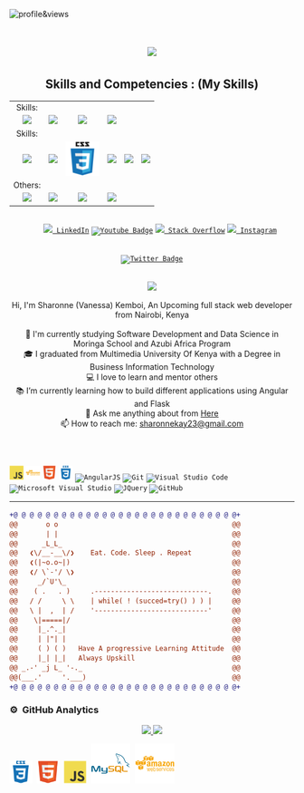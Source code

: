 <div id="header" align="center">
 
   <p align="left"> <img src="https://komarev.com/ghpvc/?username=sharonnekemboi&style=for-the-badge&label="" alt="profile&views"/></p>

<h1 align="center">
  <a href="https://git.io/typing-svg">
    <img src="https://readme-typing-svg.herokuapp.com/?lines=Hola!+👋;This+is+Sharonne+Kemboi....;Nice+to+meet+you!&center=true&size=30">
  </a>
</h1>
    
    
## Skills and Competencies : (My Skills)
<table>
<tr>
  <td align='center'>
        Skills:
    </td>
</tr>
<tr>
    <td align='center'>
        <img src="https://www.vectorlogo.zone/logos/python/python-ar21.svg">
    </td>
      <td align='center'>
        <img src="https://www.vectorlogo.zone/logos/microsoft_powerbi/microsoft_powerbi-ar21.svg">
    </td>
     <td align='center'>
        <img src="https://www.vectorlogo.zone/logos/amazon_aws/amazon_aws-ar21.svg">
    </td>
    <td align='center'>
        <img src="https://www.vectorlogo.zone/logos/git-scm/git-scm-ar21.svg">
    </td>
   

</tr>
<tr>
   <td align='center'>
        Skills:
    </td>
</tr>
<tr>
    <td align='center'>
        <img src="https://www.vectorlogo.zone/logos/w3_html5/w3_html5-ar21.svg">
    </td>
     <td align='center'>
        <img src="https://raw.githubusercontent.com/detain/svg-logos/780f25886640cef088af994181646db2f6b1a3f8/svg/javascript.svg" width="60">
    </td>
    <td align='center'>
        <img src="https://raw.githubusercontent.com/devicons/devicon/0d6c64dbbf311879f7d563bfc3ccf559f9ed111c/icons/css3/css3-original-wordmark.svg" width="60">
    </td>
    <td align='center'>
        <img src="https://www.vectorlogo.zone/logos/json/json-ar21.svg">
    </td>
    <td align='center'>
        <img src="https://www.vectorlogo.zone/logos/mysql/mysql-ar21.svg">
    </td>
    <td align='center'>
        <img src="https://www.vectorlogo.zone/logos/canva/canva-ar21.svg">
    </td>
</tr>
 <tr>
   <td align='center'>
        Others:
    </td>
</tr>
<tr>
    <td align='center'>
        <img src="https://www.vectorlogo.zone/logos/linux/linux-ar21.svg">
    </td>
   <td align='center'>
        <img src="https://www.vectorlogo.zone/logos/amazon_awslambda/amazon_awslambda-ar21.svg">
    </td>
    <td align='center'>
        <img src="https://www.vectorlogo.zone/logos/angular/angular-ar21.svg">
    </td>
    <td align='center'>
        <img src="https://raw.githubusercontent.com/detain/svg-logos/780f25886640cef088af994181646db2f6b1a3f8/svg/terminal-1.svg" width="60">
    </td>

</tr>
</table>
  <code>
    <a href="https://www.linkedin.com/in/sharonne-vanessa-kemboi-a118bb135//" title="LinkedIn Profile"><img width="24" src="https://www.logo.wine/a/logo/LinkedIn/LinkedIn-Logo.wine.svg"> LinkedIn</a></code>
  <code><a href="https://www.youtube.com/channel/UC1ERYdAvQ35dcXkYZm6Fu3w" title="Youtube Channel"><img width="24" src="https://img.shields.io/badge/YouTube-red?style=for-the-badge&logo=youtube&logoColor=white" alt="Youtube Badge"/></a></code>
  <code><a href="https://stackoverflow.com/users/18713497/sharonne-vanessa-kemboi" title="Stack Overflow Profile"><img width="24" src="https://upload.wikimedia.org/wikipedia/commons/thumb/f/f7/Stack_Overflow_logo.png/640px-Stack_Overflow_logo.png"> Stack Overflow</a></code>
  <code><a href="https://www.instagram.com/Sharonne_Vanessa_Kay/" title="Instagram Profile"><img width="24" src="https://mpng.subpng.com/20180508/jpq/kisspng-logo-computer-icons-clip-art-instagram-layout-5af1532e85e290.6197719415257649105484.jpg"> Instagram</a></code>

  <code><a href="https://twitter.com/sharonne_kemboi">
    <img width="16" src="https://img.shields.io/badge/Twitter-blue?style=for-the-badge&logo=twitter&logoColor=white" alt="Twitter Badge"/>
    </a></code>
    </h5>
<br>
    
    
  <img src="https://media1.giphy.com/media/emGDBYPZ2mVrsS1biZ/giphy.gif?cid=ecf05e4779iar1zprdn9x5enc53j3d9cort9qs30gajx67er&rid=giphy.gif&ct=s" width="300"/>
</div>

    
 <p align="center">
  Hi, I'm Sharonne (Vanessa) Kemboi, An Upcoming full stack web developer from Nairobi, Kenya
  <br>
  <br>
  🔬 I'm currently studying Software Development and Data Science in Moringa School and Azubi Africa Program
  <br>
  🎓 I graduated from Multimedia University Of Kenya with a Degree in Business Information Technology 
  <br>
  💻 I love to learn and mentor others
  <br>
  📚 I’m currently learning how to build different applications using Angular and Flask
  <br>
  💬 Ask me anything about from <a href="https://github.com/Sharonne-Kemboi/Sharonne-Kemboi/issues" title="Issues">Here</a>
  <br>
  📫 How to reach me: <a href="mailto: sharonnekay23@gmail.com">sharonnekay23@gmail.com</a>
</p>
    
    
<h2 align="center"🔥 Languages & Frameworks & Tools & Abilities 🔥></h2>
<br>
<p align="center">
 
  <code><img title="Javascript" height="25" src="https://github.com/devicons/devicon/blob/master/icons/javascript/javascript-original.svg"></code>
  <code><img title="Amazon Web Services" height="25" src="https://github.com/devicons/devicon/blob/master/icons/amazonwebservices/amazonwebservices-plain-wordmark.svg"></code>
  <code><img title="HTML5" height="25" src="https://github.com/devicons/devicon/blob/master/icons/html5/html5-original.svg"></code>
  <code><img title="CSS" height="25" src="https://github.com/devicons/devicon/blob/master/icons/css3/css3-plain-wordmark.svg"></code>
  <code><img title="AngularJS" height="25" src="https://brandslogos.com/wp-content/uploads/images/angular-logo-vector-1.svg"></code>
  <code><img title="Git" height="25" src="https://git-scm.com/images/logos/1color-orange-lightbg@2x.png"></code>
  <code><img title="Visual Studio Code" height="25" src="https://www.pngfind.com/pngs/m/212-2129465_one-is-actually-a-png-the-other-is.png"></code>
  <code><img title="Microsoft Visual Studio" height="25" src="https://kmyr.dev/posts/visual-studio.png"></code>
  <code><img title="JQuery" height="25" src="https://pngset.com/images/html-css-jquery-bootstrap-logo-word-text-symbol-alphabet-transparent-png-442273.png"></code>
  <code><img title="GitHub" height="25" src="https://www.kindpng.com/picc/m/141-1419051_github-icon-png-transparent-png.png"></code>
</p>
<hr>
    
    
```diff
+@ @ @ @ @ @ @ @ @ @ @ @ @ @ @ @ @ @ @ @ @ @ @ @ @ @ @ @+
@@       o o                                           @@
@@       | |                                           @@
@@      _L_L_                                          @@
@@   ❮\/__-__\/❯    Eat. Code. Sleep . Repeat          @@
@@   ❮(|~o.o~|)                                        @@
@@   ❮/ \`-'/ \❯                                       @@
@@     _/`U'\_                                         @@
@@    ( .   . )     .----------------------------.     @@
@@   / /     \ \    | while( ! (succed=try() ) ) |     @@
@@   \ |  ,  | /    '----------------------------'     @@
@@    \|=====|/                                        @@
@@     |_.^._|                                         @@
@@     | |"| |                                         @@
@@     ( ) ( )   Have A progressive Learning Attitude  @@
@@     |_| |_|   Always Upskill                        @@
@@ _.-' _j L_ '-._                                     @@
@@(___.'     '.___)                                    @@
+@ @ @ @ @ @ @ @ @ @ @ @ @ @ @ @ @ @ @ @ @ @ @ @ @ @ @ @+
```

                         
### ⚙️ &nbsp;GitHub Analytics

<p align="center">
<a href="https://github.com/SharonneKemboi">
  <img height="180em" src="https://github-readme-stats-eight-theta.vercel.app/api?username=SharonneKemboi&show_icons=true&theme=algolia&include_all_commits=true&count_private=true"/>
  <img height="180em" src="https://github-readme-stats-eight-theta.vercel.app/api/top-langs/?username=SharonneKemboi&layout=compact&langs_count=8&theme=algolia"/>
</a>
</p>


<div>
  
  <img src="https://github.com/devicons/devicon/blob/master/icons/css3/css3-plain-wordmark.svg"  title="CSS3" alt="CSS" width="40" height="40"/>&nbsp;
  <img src="https://github.com/devicons/devicon/blob/master/icons/html5/html5-original.svg" title="HTML5" alt="HTML" width="40" height="40"/>&nbsp;
  <img src="https://github.com/devicons/devicon/blob/master/icons/javascript/javascript-original.svg" title="JavaScript" alt="JavaScript" width="40" height="40"/>&nbsp;
  <img src="https://github.com/devicons/devicon/blob/master/icons/mysql/mysql-original-wordmark.svg" title="MySQL"  alt="MySQL" width="70" height="70"/>&nbsp;
  <img src="https://github.com/devicons/devicon/blob/master/icons/amazonwebservices/amazonwebservices-plain-wordmark.svg" title="AWS" alt="AWS" width="70" height="70"/>&nbsp;
</div>

